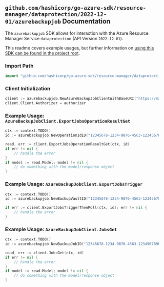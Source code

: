 
## `github.com/hashicorp/go-azure-sdk/resource-manager/dataprotection/2022-12-01/azurebackupjob` Documentation

The `azurebackupjob` SDK allows for interaction with the Azure Resource Manager Service `dataprotection` (API Version `2022-12-01`).

This readme covers example usages, but further information on [using this SDK can be found in the project root](https://github.com/hashicorp/go-azure-sdk/tree/main/docs).

### Import Path

```go
import "github.com/hashicorp/go-azure-sdk/resource-manager/dataprotection/2022-12-01/azurebackupjob"
```


### Client Initialization

```go
client := azurebackupjob.NewAzureBackupJobClientWithBaseURI("https://management.azure.com")
client.Client.Authorizer = authorizer
```


### Example Usage: `AzureBackupJobClient.ExportJobsOperationResultGet`

```go
ctx := context.TODO()
id := azurebackupjob.NewOperationIdID("12345678-1234-9876-4563-123456789012", "example-resource-group", "backupVaultValue", "operationIdValue")

read, err := client.ExportJobsOperationResultGet(ctx, id)
if err != nil {
	// handle the error
}
if model := read.Model; model != nil {
	// do something with the model/response object
}
```


### Example Usage: `AzureBackupJobClient.ExportJobsTrigger`

```go
ctx := context.TODO()
id := azurebackupjob.NewBackupVaultID("12345678-1234-9876-4563-123456789012", "example-resource-group", "backupVaultValue")

if err := client.ExportJobsTriggerThenPoll(ctx, id); err != nil {
	// handle the error
}
```


### Example Usage: `AzureBackupJobClient.JobsGet`

```go
ctx := context.TODO()
id := azurebackupjob.NewBackupJobID("12345678-1234-9876-4563-123456789012", "example-resource-group", "backupVaultValue", "jobIdValue")

read, err := client.JobsGet(ctx, id)
if err != nil {
	// handle the error
}
if model := read.Model; model != nil {
	// do something with the model/response object
}
```
